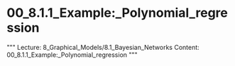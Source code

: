 # 00_8.1.1_Example:_Polynomial_regression

"""
Lecture: 8_Graphical_Models/8.1_Bayesian_Networks
Content: 00_8.1.1_Example:_Polynomial_regression
"""

